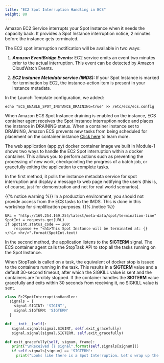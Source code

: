 ```yaml
---
title: "EC2 Spot Interruption Handling in ECS"
weight: 80
---
```


Amazon EC2 Service interrupts your Spot Instance when it needs the capacity back. It provides a Spot Instance interruption notice, 2 minutes before the instance gets terminated.

The EC2 spot interruption notification will be available in two ways:

1. ***Amazon EventBridge Events:*** EC2 service emits an event two minutes prior to the actual interruption. This event can be detected by Amazon CloudWatch Events.

1. ***EC2 Instance Metadata service (IMDS):*** If your Spot Instance is marked for termination by EC2, the instance-action item is present in your instance metadata.

In the Launch Template configuration, we added:
```plaintext
echo "ECS_ENABLE_SPOT_INSTANCE_DRAINING=true" >> /etc/ecs/ecs.config
```
When Amazon ECS Spot Instance draining is enabled on the instance, ECS container agent receives the Spot Instance interruption notice and places the instance in DRAINING status. When a container instance set to DRAINING, Amazon ECS prevents new tasks from being scheduled for placement on the container instance [Click here](https://docs.aws.amazon.com/AmazonECS/latest/developerguide/container-instance-spot.html) to learn more.

The web application (app.py) docker container image we built in Module-1 shows two ways to handle the EC2 Spot interruption within a docker container. This allows you to perform actions such as preventing the processing of new work, checkpointing the progress of a batch job, or gracefully exiting the application to complete tasks.

In the first method, it polls the instance metadata service for spot interruption and display a message to web page notifying the users (this is, of course, just for demonstration and not for real world scenarios).

{{% notice warning %}}
In a production environment, you should not provide access from the ECS tasks to the IMDS. This is done in this workshop for simplification purposes.
{{% /notice %}}


```plaintext
URL = "http://169.254.169.254/latest/meta-data/spot/termination-time"
SpotInt = requests.get(URL)
if SpotInt.status_code == 200:
    response += "<h1>This Spot Instance will be terminated at: {} </h1> <hr/>".format(SpotInt.text)
```

In the second method, the application listens to the **SIGTERM** signal. The ECS container agent calls the StopTask API to stop all the tasks running on the Spot Instance.

When StopTask is called on a task, the equivalent of docker stop is issued to the containers running in the task. This results in a **SIGTERM** value and a default 30-second timeout, after which the SIGKILL value is sent and the containers are forcibly stopped. If the container handles the **SIGTERM** value gracefully and exits within 30 seconds from receiving it, no SIGKILL value is sent.

```python
class Ec2SpotInterruptionHandler:
  signals = {
    signal.SIGINT: 'SIGINT',
    signal.SIGTERM: 'SIGTERM'
  }

def __init__(self):
   signal.signal(signal.SIGINT, self.exit_gracefully)
   signal.signal(signal.SIGTERM, self.exit_gracefully)

def exit_gracefully(self, signum, frame):
   print("\nReceived {} signal".format(self.signals[signum]))
   if self.signals[signum] == 'SIGTERM':
     print("Looks like there is a Spot Interruption. Let's wrap up the processing to avoid forceful killing of the applucation in next 30 sec ...")
```

